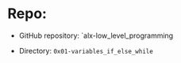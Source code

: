 # Repo:

   * GitHub repository: `alx-low_level_programming
   - Directory: `0x01-variables_if_else_while`